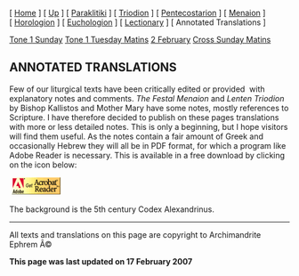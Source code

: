 \[ [Home](index.md) \] \[ [Up](liturgic.md) \] \[ [Paraklitiki](oktoich.md) \] \[ [Triodion](triodion.md) \] \[ [Pentecostarion](pentecos.md) \] \[ [Menaion](menaion.md) \] \[ [Horologion](horologion.md) \] \[ [Euchologion](eucholog.md) \] \[ [Lectionary](lectionary.md) \] \[ Annotated Translations \]

[Tone 1 Sunday](tone_1_sunday.md)
[Tone 1 Tuesday Matins](tone_1_tuesday_matins.md)
[2 February](2_february1.md)
[Cross Sunday Matins](Cross%20Sunday%20Matins.md)

ANNOTATED TRANSLATIONS
----------------------

Few of our liturgical texts have been critically edited or provided  with explanatory notes and comments. *The Festal Menaion* and *Lenten Triodion* by Bishop Kallistos and Mother Mary have some notes, mostly references to Scripture. I have therefore decided to publish on these pages translations with more or less detailed notes. This is only a beginning, but I hope visitors will find them useful. As the notes contain a fair amount of Greek and occasionally Hebrew they will all be in PDF format, for which a program like Adobe Reader is necessary. This is available in a free download by clicking on the icon below:

<span style="mso-bidi-font-size: 10.0pt; font-family: Book Antiqua; Translating
Liturgy&lt;/a&gt;&lt;/span&gt;&lt;/font&gt;&lt;/p&gt;
&lt;p&gt;&lt;font size=">  [<img src="getacro.gif" width="88" height="31" />](http://www.adobe.com)</span>

The background is the 5th century Codex Alexandrinus.

------------------------------------------------------------------------

All texts and translations on this page are copyright to
Archimandrite Ephrem Â©

**This page was last updated on 17 February 2007**
